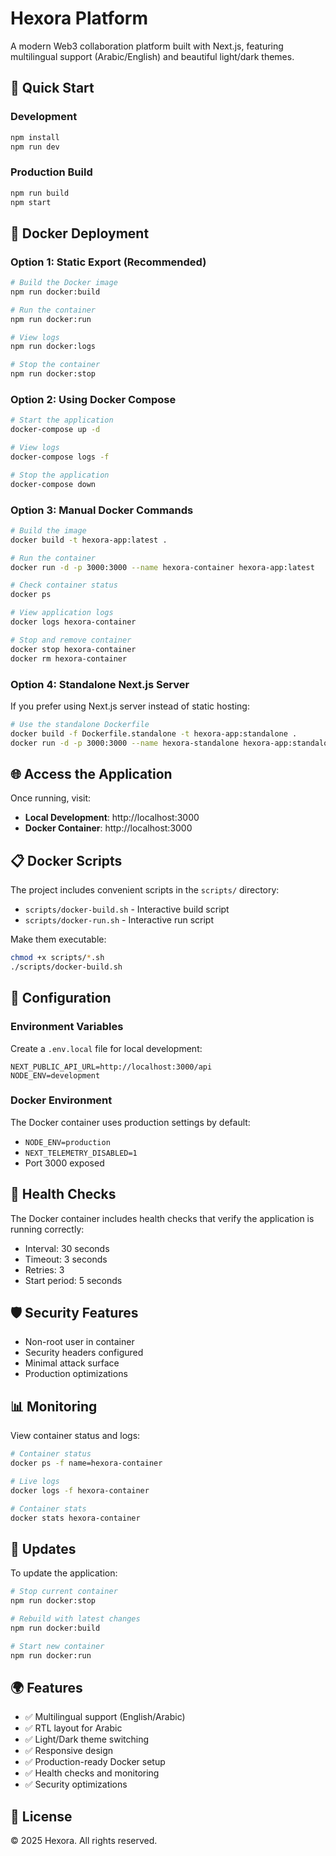 # Hexora Platform

A modern Web3 collaboration platform built with Next.js, featuring multilingual support (Arabic/English) and beautiful light/dark themes.

## 🚀 Quick Start

### Development
```bash
npm install
npm run dev
```

### Production Build
```bash
npm run build
npm start
```

## 🐳 Docker Deployment

### Option 1: Static Export (Recommended)
```bash
# Build the Docker image
npm run docker:build

# Run the container
npm run docker:run

# View logs
npm run docker:logs

# Stop the container
npm run docker:stop
```

### Option 2: Using Docker Compose
```bash
# Start the application
docker-compose up -d

# View logs
docker-compose logs -f

# Stop the application
docker-compose down
```

### Option 3: Manual Docker Commands
```bash
# Build the image
docker build -t hexora-app:latest .

# Run the container
docker run -d -p 3000:3000 --name hexora-container hexora-app:latest

# Check container status
docker ps

# View application logs
docker logs hexora-container

# Stop and remove container
docker stop hexora-container
docker rm hexora-container
```

### Option 4: Standalone Next.js Server
If you prefer using Next.js server instead of static hosting:
```bash
# Use the standalone Dockerfile
docker build -f Dockerfile.standalone -t hexora-app:standalone .
docker run -d -p 3000:3000 --name hexora-standalone hexora-app:standalone
```

## 🌐 Access the Application

Once running, visit:
- **Local Development**: http://localhost:3000
- **Docker Container**: http://localhost:3000

## 📋 Docker Scripts

The project includes convenient scripts in the `scripts/` directory:

- `scripts/docker-build.sh` - Interactive build script
- `scripts/docker-run.sh` - Interactive run script

Make them executable:
```bash
chmod +x scripts/*.sh
./scripts/docker-build.sh
```

## 🔧 Configuration

### Environment Variables
Create a `.env.local` file for local development:
```env
NEXT_PUBLIC_API_URL=http://localhost:3000/api
NODE_ENV=development
```

### Docker Environment
The Docker container uses production settings by default:
- `NODE_ENV=production`
- `NEXT_TELEMETRY_DISABLED=1`
- Port 3000 exposed

## 🏥 Health Checks

The Docker container includes health checks that verify the application is running correctly:
- Interval: 30 seconds
- Timeout: 3 seconds
- Retries: 3
- Start period: 5 seconds

## 🛡️ Security Features

- Non-root user in container
- Security headers configured
- Minimal attack surface
- Production optimizations

## 📊 Monitoring

View container status and logs:
```bash
# Container status
docker ps -f name=hexora-container

# Live logs
docker logs -f hexora-container

# Container stats
docker stats hexora-container
```

## 🔄 Updates

To update the application:
```bash
# Stop current container
npm run docker:stop

# Rebuild with latest changes
npm run docker:build

# Start new container
npm run docker:run
```

## 🌍 Features

- ✅ Multilingual support (English/Arabic)
- ✅ RTL layout for Arabic
- ✅ Light/Dark theme switching
- ✅ Responsive design
- ✅ Production-ready Docker setup
- ✅ Health checks and monitoring
- ✅ Security optimizations

## 📝 License

© 2025 Hexora. All rights reserved.